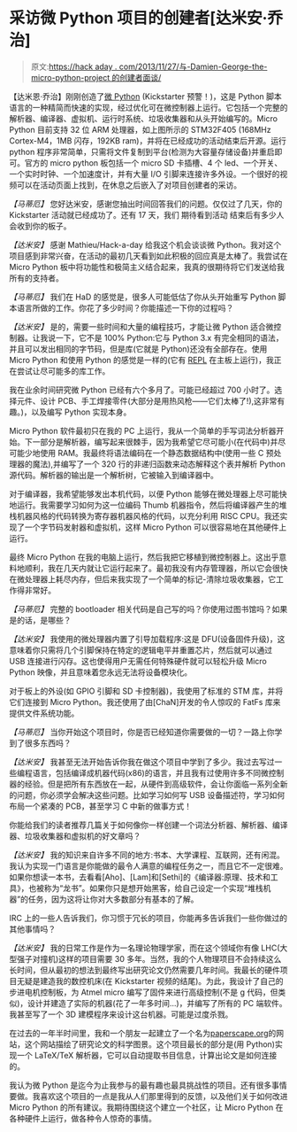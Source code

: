 # 采访微 Python 项目的创建者[达米安·乔治]

> 原文:[https://hack aday . com/2013/11/27/与-Damien-George-the-micro-python-project 的创建者面谈/](https://hackaday.com/2013/11/27/interview-with-damien-george-creator-of-the-micro-python-project/)

【达米恩·乔治】刚刚创造了[微 Python](http://www.kickstarter.com/projects/214379695/micro-python-python-for-microcontrollers) (Kickstarter 预警！)，这是 Python 脚本语言的一种精简而快速的实现，经过优化可在微控制器上运行。它包括一个完整的解析器、编译器、虚拟机、运行时系统、垃圾收集器和从头开始编写的。Micro Python 目前支持 32 位 ARM 处理器，如上图所示的 STM32F405 (168MHz Cortex-M4，1MB 闪存，192KB ram)，并将在已经成功的活动结束后开源。运行 python 程序非常简单，只需将文件复制到平台(检测为大容量存储设备)并重启即可。官方的 micro python 板包括一个 micro SD 卡插槽、4 个 led、一个开关、一个实时时钟、一个加速度计，并有大量 I/O 引脚来连接许多外设。一个很好的视频可以在活动页面上找到，在休息之后嵌入了对项目创建者的采访。

*【马蒂厄】* 您好达米安，感谢您抽出时间回答我们的问题。仅仅过了几天，你的 Kickstarter 活动就已经成功了。还有 17 天，我们 期待看到活动 结束后有多少人会收到你的板子。

*【达米安】* 感谢 Mathieu/Hack-a-day 给我这个机会谈谈微 Python。我对这个项目感到非常兴奋，在活动的最初几天看到如此积极的回应真是太棒了。我尝试在 Micro Python 板中将功能性和极简主义结合起来，我真的很期待将它们发送给我所有的支持者。

*【马蒂厄】* 我们在 HaD 的感觉是，很多人可能低估了你从头开始重写 Python 脚本语言所做的工作。你花了多少时间？你能描述一下你的过程吗？

*【达米安】* 是的，需要一些时间和大量的编程技巧，才能让微 Python 适合微控制器。让我说一下，它不是 100% Python:它与 Python 3.x 有完全相同的语法，并且可以发出相同的字节码，但是库(它就是 Python)还没有全部存在。使用 Micro Python 和使用 Python 的感觉是一样的(它有 [REPL](http://en.wikipedia.org/wiki/Read%E2%80%93eval%E2%80%93print_loop) 在主板上运行)，我正在尝试让尽可能多的库工作。

我在业余时间研究微 Python 已经有六个多月了。可能已经超过 700 小时了。选择元件、设计 PCB、手工焊接零件(大部分是用热风枪——它们太棒了!),这非常有趣。)，以及编写 Python 实现本身。

Micro Python 软件最初只在我的 PC 上运行，我从一个简单的手写词法分析器开始。下一部分是解析器，编写起来很棘手，因为我希望它尽可能小(在代码中)并尽可能少地使用 RAM。我最终将语法编码在一个静态数据结构中(使用一些 C 预处理器的魔法),并编写了一个 320 行的非递归函数来动态解释这个表并解析 Python 源代码。解析器的输出是一个解析树，它被输入到编译器中。

对于编译器，我希望能够发出本机代码，以便 Python 能够在微处理器上尽可能快地运行。我需要学习如何为这一位编码 Thumb 机器指令，然后将编译器产生的堆栈机器风格的代码转换为寄存器机器风格的代码，以充分利用 RISC CPU。我还实现了一个字节码发射器和虚拟机，这样 Micro Python 可以很容易地在其他硬件上运行。

最终 Micro Python 在我的电脑上运行，然后我把它移植到微控制器上。这出乎意料地顺利，我在几天内就让它运行起来了。最初我没有内存管理器，所以它会很快在微处理器上耗尽内存，但后来我实现了一个简单的标记-清除垃圾收集器，它工作得非常好。

*【马蒂厄】* 完整的 bootloader 相关代码是自己写的吗？你使用过图书馆吗？如果是的话，是哪些？

*【达米安】* 我使用的微处理器内置了引导加载程序:这是 DFU(设备固件升级)，这意味着你只需将几个引脚保持在特定的逻辑电平并重置芯片，然后就可以通过 USB 连接进行闪存。这也使得用户无需任何特殊硬件就可以轻松升级 Micro Python 映像，并且意味着您永远无法将设备模块化。

对于板上的外设(如 GPIO 引脚和 SD 卡控制器)，我使用了标准的 STM 库，并将它们连接到 Micro Python。我还使用了由[ChaN]开发的令人惊叹的 FatFs 库来提供文件系统功能。

*【马蒂厄】* 当你开始这个项目时，你是否已经知道你需要做的一切？一路上你学到了很多东西吗？

*【达米安】* 我甚至无法开始告诉你我在做这个项目中学到了多少。我过去写过一些编程语言，包括编译成机器代码(x86)的语言，并且我有过使用许多不同微控制器的经验。但是把所有东西放在一起，从硬件到高级软件，会让你面临一系列全新的问题，你必须学会解决这些问题。比如学习如何写 USB 设备描述符，学习如何布局一个紧凑的 PCB，甚至学习 C 中新的做事方式！

你能给我们的读者推荐几篇关于如何像你一样创建一个词法分析器、解析器、编译器、垃圾收集器和虚拟机的好文章吗？

*【达米安】* 我的知识来自许多不同的地方:书本、大学课程、互联网，还有闲混。我认为实现一门语言是你能做的最令人满意的编程任务之一，而且它不一定很难。如果你想读一本书，去看看[Aho]、[Lam]和[Sethi]的《编译器:原理、技术和工具》，也被称为“龙书”。如果你只是想开始黑客，给自己设定一个实现“堆栈机器”的任务，因为这将让你对大多数部分有基本的了解。

IRC 上的一些人告诉我们，你习惯于冗长的项目，你能再多告诉我们一些你做过的其他事情吗？

*【达米安】* 我的日常工作是作为一名理论物理学家，而在这个领域你有像 LHC(大型强子对撞机)这样的项目需要 30 多年。当然，我的个人物理项目不会持续这么长时间，但从最初的想法到最终写出研究论文仍然需要几年时间。我最长的硬件项目无疑是建造我的数控机床(在 Kickstarter 视频的结尾)。为此，我设计了自己的步进电机控制板，为 Atmel micro 编写了固件来进行高级控制(不是 g 代码，但类似)，设计并建造了实际的机器(花了一年多时间…)，并编写了所有的 PC 端软件。我甚至写了一个 3D 建模程序来设计这台机器。可能是过度杀戮。

在过去的一年半时间里，我和一个朋友一起建立了一个名为[paperscape.org](http://paperscape.org/)的网站，这个网站描绘了研究论文的科学图景。这个项目最长的部分是(用 Python)实现一个 LaTeX/TeX 解析器，它可以自动提取书目信息，计算出论文是如何连接的。

我认为微 Python 是迄今为止我参与的最有趣也最具挑战性的项目。还有很多事情要做。我喜欢这个项目的一点是我从人们那里得到的反馈，以及他们关于如何改进 Micro Python 的所有建议。我期待围绕这个建立一个社区，让 Micro Python 在各种硬件上运行，做各种令人惊奇的事情。